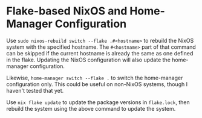 # Flake-based NixOS and Home-Manager Configuration

Use `sudo nixos-rebuild switch --flake .#<hostname>` to rebuild the NixOS system with the specified hostname.
The `#<hostname>` part of that command can be skipped if the current hostname is already the same as one defined in the flake.
Updating the NixOS configuration will also update the home-manager configuration.

Likewise, `home-manager switch --flake .` to switch the home-manager configuration only.
This could be useful on non-NixOS systems, though I haven't tested that yet.

Use `nix flake update` to update the package versions in `flake.lock`, then rebuild the system using the above command to update the system.


